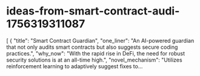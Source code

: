 # ideas-from-smart-contract-audi-1756319311087
[ { "title": "Smart Contract Guardian", "one_liner": "An AI-powered guardian that not only audits smart contracts but also suggests secure coding practices.", "why_now": "With the rapid rise in DeFi, the need for robust security solutions is at an all-time high.", "novel_mechanism": "Utilizes reinforcement learning to adaptively suggest fixes to...
